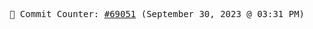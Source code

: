 <p align="center">
    <samp>
        📮 Commit Counter: <a href="https://github.com/Javascript-void0/Javascript-void0/commits/main">#69051</a> (September 30, 2023 @ 03:31 PM)
    </samp>
</p>